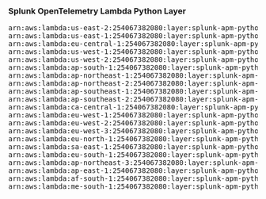 <h3>Splunk OpenTelemetry Lambda Python Layer</h3>

<pre>
arn:aws:lambda:us-east-2:254067382080:layer:splunk-apm-python:170
arn:aws:lambda:us-east-1:254067382080:layer:splunk-apm-python:12
arn:aws:lambda:eu-central-1:254067382080:layer:splunk-apm-python:12
arn:aws:lambda:us-west-1:254067382080:layer:splunk-apm-python:12
arn:aws:lambda:us-west-2:254067382080:layer:splunk-apm-python:12
arn:aws:lambda:ap-south-1:254067382080:layer:splunk-apm-python:12
arn:aws:lambda:ap-northeast-1:254067382080:layer:splunk-apm-python:12
arn:aws:lambda:ap-northeast-2:254067382080:layer:splunk-apm-python:12
arn:aws:lambda:ap-southeast-1:254067382080:layer:splunk-apm-python:12
arn:aws:lambda:ap-southeast-2:254067382080:layer:splunk-apm-python:12
arn:aws:lambda:ca-central-1:254067382080:layer:splunk-apm-python:12
arn:aws:lambda:eu-west-1:254067382080:layer:splunk-apm-python:12
arn:aws:lambda:eu-west-2:254067382080:layer:splunk-apm-python:12
arn:aws:lambda:eu-west-3:254067382080:layer:splunk-apm-python:12
arn:aws:lambda:eu-north-1:254067382080:layer:splunk-apm-python:12
arn:aws:lambda:sa-east-1:254067382080:layer:splunk-apm-python:12
arn:aws:lambda:eu-south-1:254067382080:layer:splunk-apm-python:12
arn:aws:lambda:ap-northeast-3:254067382080:layer:splunk-apm-python:12
arn:aws:lambda:ap-east-1:254067382080:layer:splunk-apm-python:12
arn:aws:lambda:af-south-1:254067382080:layer:splunk-apm-python:12
arn:aws:lambda:me-south-1:254067382080:layer:splunk-apm-python:12
</pre>

